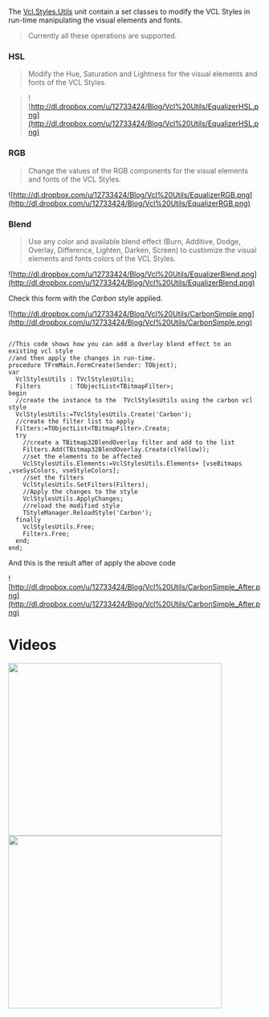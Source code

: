 The [Vcl.Styles.Utils](https://code.google.com/p/vcl-styles-utils/source/browse/trunk/Common/Vcl.Styles.Utils.pas) unit contain a set classes to modify the VCL Styles in run-time manipulating the visual elements and fonts.

> Currently all these operations are supported.

### HSL ###

> Modify the Hue, Saturation and Lightness for the visual elements and fonts of the VCL Styles.

> ![http://dl.dropbox.com/u/12733424/Blog/Vcl%20Utils/EqualizerHSL.png](http://dl.dropbox.com/u/12733424/Blog/Vcl%20Utils/EqualizerHSL.png)

### RGB ###

> Change the values of the RGB components for the visual elements and fonts of the VCL Styles.

![http://dl.dropbox.com/u/12733424/Blog/Vcl%20Utils/EqualizerRGB.png](http://dl.dropbox.com/u/12733424/Blog/Vcl%20Utils/EqualizerRGB.png)



### Blend ###

> Use any color and available blend effect (Burn, Additive, Dodge, Overlay, Difference, Lighten, Darken, Screen) to customize the visual elements and fonts colors of the VCL Styles.


![http://dl.dropbox.com/u/12733424/Blog/Vcl%20Utils/EqualizerBlend.png](http://dl.dropbox.com/u/12733424/Blog/Vcl%20Utils/EqualizerBlend.png)

Check this form with the _Carbon_ style applied.

![http://dl.dropbox.com/u/12733424/Blog/Vcl%20Utils/CarbonSimple.png](http://dl.dropbox.com/u/12733424/Blog/Vcl%20Utils/CarbonSimple.png)

```

//This code shows how you can add a Overlay blend effect to an existing vcl style
//and then apply the changes in run-time.
procedure TFrmMain.FormCreate(Sender: TObject);
var
  VclStylesUtils : TVclStylesUtils;
  Filters        : TObjectList<TBitmapFilter>;
begin
  //create the instance to the  TVclStylesUtils using the carbon vcl style
  VclStylesUtils:=TVclStylesUtils.Create('Carbon');
  //create the filter list to apply
  Filters:=TObjectList<TBitmapFilter>.Create;
  try
    //create a TBitmap32BlendOverlay filter and add to the list
    Filters.Add(TBitmap32BlendOverlay.Create(clYellow));
    //set the elements to be affected
    VclStylesUtils.Elements:=VclStylesUtils.Elements+ [vseBitmaps ,vseSysColors, vseStyleColors];
    //set the filters
    VclStylesUtils.SetFilters(Filters);
    //Apply the changes to the style
    VclStylesUtils.ApplyChanges;
    //reload the modified style
    TStyleManager.ReloadStyle('Carbon');
  finally
    VclStylesUtils.Free;
    Filters.Free;
  end;
end;

```

And this is the result after of apply the above code

![http://dl.dropbox.com/u/12733424/Blog/Vcl%20Utils/CarbonSimple_After.png](http://dl.dropbox.com/u/12733424/Blog/Vcl%20Utils/CarbonSimple_After.png)



# Videos #

<a href='http://www.youtube.com/watch?feature=player_embedded&v=MxT1LR-JtvY' target='_blank'><img src='http://img.youtube.com/vi/MxT1LR-JtvY/0.jpg' width='425' height=344 /></a>
<a href='http://www.youtube.com/watch?feature=player_embedded&v=zmQuC74zaKk' target='_blank'><img src='http://img.youtube.com/vi/zmQuC74zaKk/0.jpg' width='425' height=344 /></a>